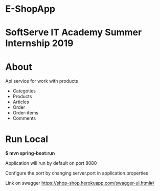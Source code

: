 # E-ShopApp
# SoftServe IT Academy Summer Internship 2019
# About 
Api service for work with products
* Categoties
* Products
* Articles
* Order
* Order-items
* Comments
# Run Local

**$ mvn spring-boot:run**

Application will run by default on port 8080

Configure the port by changing server.port in application.properties

Link on swagger <https://shop-shop.herokuapp.com/swagger-ui.html#/>
